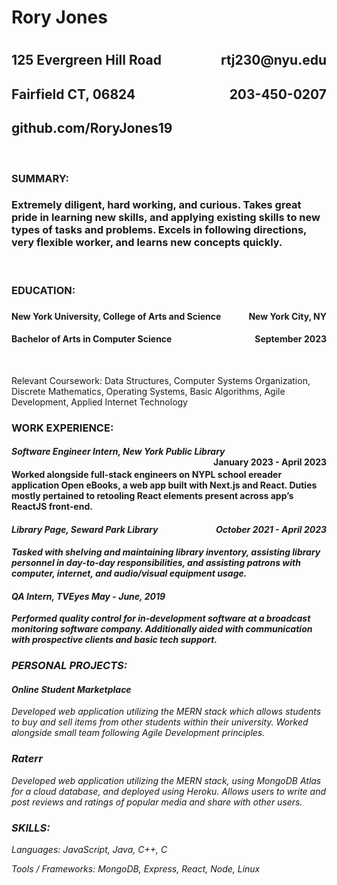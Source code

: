 <h1 style="font-weight: bold">Rory Jones<h1>
<h2 style="text-align: left">
125 Evergreen Hill Road
    <span style="float: right">
    rtj230@nyu.edu
    </span>
</h2>
<h2 style="text-align: left">
Fairfield CT, 06824
    <span style="float: right">
    203-450-0207
    </span>
</h2>
<h2>github.com/RoryJones19</h2>
<br>

<div class="summary">
<h3 style="font-weight: bold">SUMMARY:<h3>
<p>Extremely diligent, hard working, and curious. Takes great pride in learning new skills, and applying existing skills to new types of tasks and problems. Excels in following directions, very flexible worker, and learns new concepts quickly.<p>
</div>
<br>

<div class="education">
<h3 style="font-weight: bold">EDUCATION:<h3>

<h4 style="text-align":left><b>New York University, College of Arts and Science</b>
    <span style="float: right">New York City, NY</span>
</h4>

<h4 style="text-align: left">Bachelor of Arts in Computer Science
    <span style="float: right">September 2023</span>
</h4><br>
<p>Relevant Coursework: Data Structures, Computer Systems Organization, Discrete Mathematics, Operating Systems, Basic Algorithms, Agile Development, Applied Internet Technology<p>
</div>

<div class="workexperience">
<h3 style="font-weight: bold">WORK EXPERIENCE:</h3>
<h4 style="text-align: left"><i>Software Engineer Intern, New York Public Library</i>
    <span style="float: right">January 2023 - April 2023</span>
<h4>
<p>Worked alongside full-stack engineers on NYPL school ereader application Open eBooks, a web app built with Next.js and React. Duties mostly pertained to retooling React elements present across app’s ReactJS front-end.</p>

<h4 style="text-align: left"><i>Library Page, Seward Park Library<i>
<span style="float: right">October 2021 - April 2023</span>
<h4>
<p>Tasked with shelving and maintaining library inventory, assisting library personnel in day-to-day responsibilities, and assisting patrons with computer, internet, and audio/visual equipment usage.</p>

<h4 style="text-align: left"><i>QA Intern, TVEyes<i>
<span style="text-align: right">May - June, 2019</span>
</h4>
<p>Performed quality control for in-development software at a broadcast monitoring software company. Additionally aided with communication with prospective clients and basic tech support.<p>
</div>

<div class="personalprojects">
<h3 style="font-weight: bold">PERSONAL PROJECTS:</h3>
<h4>Online Student Marketplace</h4>
<p>Developed web application utilizing the MERN stack which allows students to buy and sell items from other students within their university. Worked alongside small team following Agile Development principles.<p>

<h3>Raterr</h3>
<p>Developed web application utilizing the MERN stack, using MongoDB Atlas for a cloud database, and deployed using Heroku. Allows users to write and post reviews and ratings of popular media and share with other users.</p>
</div>

<div class="skills">
<h3 style="font-weight: bold">SKILLS:</h4>
<p>Languages: JavaScript, Java, C++, C</p>
<p>Tools / Frameworks: MongoDB, Express, React, Node, Linux</p>
</div>